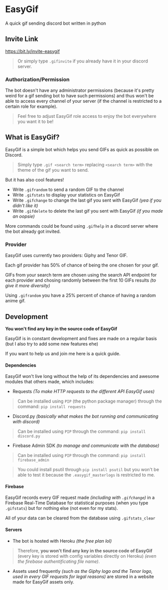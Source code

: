 # EasyGif
 A quick gif sending discord bot written in python

## Invite Link
https://bit.ly/invite-easygif

> Or simply type `.gifinvite` if you already have it in your discord server.

### Authorization/Permission
The bot doesn't have any administrator permissions (because it's pretty weird for a gif sending bot to have such permissions) and thus won't be able to access every channel of your server (if the channel is restricted to a certain role for example).

> Feel free to adjust EasyGif role access to enjoy the bot everywhere you want it to be!

## What is EasyGif?
EasyGif is a simple bot which helps you send GIFs as quick as possible on Discord.
> Simply type `.gif <search term>` replacing `<search term>` with the theme of the gif you want to send.

But it has also cool features!
- Write `.gifrandom` to send a random GIF to the channel
- Write `.gifstats` to display your statistics on EasyGif
- Write `.gifchange` to change the last gif you sent with EasyGif *(yea if you didn't like it)*
- Write `.gifdelete` to delete the last gif you sent with EasyGif *(if you made an oopsie)*

More commands could be found using `.gifhelp` in a discord server where the bot already got invited.

### Provider
EasyGif uses currently two providers: Giphy and Tenor GIF.

Each gif provider has 50% of chance of being the one chosen for your gif.

GIFs from your search term are chosen using the search API endpoint for each provider and chosing randomly between the first 10 GIFs results *(to give it more diversity)*


Using `.gifrandom` you have a 25% percent of chance of having a random anime gif.

## Development

**You won't find any key in the source code of EasyGif** 

EasyGif is in constant development and fixes are made on a regular basis (but I also try to add some new features ehe)

If you want to help us and join me here is a quick guide.

#### Dependencies
EasyGif won't live long without the help of its dependencies and awesome modules that others made, which includes:
- Requests *(To make HTTP requests to the different API EasyGif uses)*
> Can be installed using `PIP` (the python package manager) through the command: `pip install requests`
- Discord.py *(basically what makes the bot running and communicating with discord)*
> Can be installed using `PIP` through the command: `pip install discord.py`
- Firebase Admin SDK *(to manage and communicate with the database)*
> Can be installed using `PIP` through the command: `pip install firebase_admin`

> You could install psutil through `pip install psutil` but you won't be able to test it because the `.easygif_masterlogs` is restricted to me. 

#### Firebase
EasyGif records every GIF request made *(including with `.gifchange`)* in a Firebase Real-Time Database for statistical purposes (when you type `.gifstats`) but for nothing else (not even for my stats).

All of your data can be cleared from the database using `.gifstats_clear`

#### Servers
- The bot is hosted with Heroku *(the free plan lol)*

> Therefore, **you won't find any key in the source code of EasyGif** (every key is stored with config variables directly on Heroku) *(even the firebase authentificating file name)*.

- Assets used frequently *(such as the Giphy logo and the Tenor logo, used in every GIF requests for legal reasons)* are stored in a website made for EasyGif assets only.

